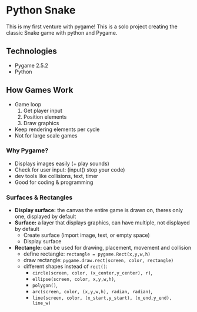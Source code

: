 # Python Snake

This is my first venture with pygame!
This is a solo project creating the classic Snake game with python and Pygame.

## Technologies

- Pygame 2.5.2
- Python

## How Games Work

- Game loop
  1. Get player input
  2. Position elements
  3. Draw graphics
- Keep rendering elements per cycle
- Not for large scale games

### Why Pygame?

- Displays images easily (+ play sounds)
- Check for user input: (input() stop your code)
- dev tools like collisions, text, timer
- Good for coding & programming

### Surfaces & Rectangles

- **Display surface:** the canvas the entire game is drawn on, theres only one, displayed by default
- **Surface:** a layer that displays graphics, can have multiple, not displayed by default
  - Create surface (import image, text, or empty space)
  - Display surface
- **Rectangle:** can be used for drawing, placement, movement and collision
  - define rectangle: `rectangle = pygame.Rect(x,y,w,h)`
  - draw rectangle: `pygame.draw.rect(screen, color, rectangle)`
  - different shapes instead of `rect()`:
    - `circle(screen, color, (x_center,y_center), r)`,
    - `ellipse(screen, color, x,y,w,h)`,
    - `polygon()`,
    - `arc(screen, color, (x,y,w,h), radian, radian)`,
    - `line(screen, color, (x_start,y_start), (x_end,y_end), line_w)`
